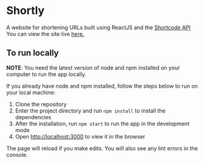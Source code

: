 # Shortly

A website for shortening URLs built using ReactJS and the [Shortcode API](https://api.shrtco.de/v2)
You can view the site live [here.](https://main--startling-marzipan-41469d.netlify.app/)

## To run locally

**NOTE**: You need the latest version of node and npm installed on your computer to run the app locally. 

If you already have node and npm installed, follow the steps below to run on your local machine:

1. Clone the repository
2. Enter the project directory and run `npm install` to install the dependencies
3. After the installation, run `npm start` to run the app in the development mode
4. Open [http://localhost:3000](http://localhost:3000) to view it in the browser

The page will reload if you make edits. You will also see any lint errors in the console.
